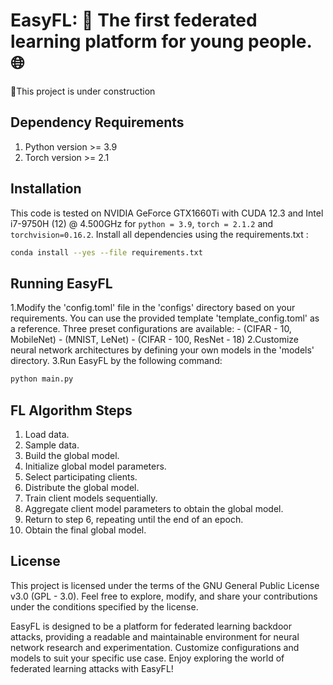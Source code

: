 # EasyFL: 🚀 The first federated learning platform for young people. 🌐

🚧This project is under construction

## Dependency Requirements
1. Python version >= 3.9
2. Torch version >= 2.1

## Installation 
This code is tested on NVIDIA GeForce GTX1660Ti with CUDA 12.3 and 
Intel i7-9750H (12) @ 4.500GHz for `python = 3.9`, `torch = 2.1.2` and
`torchvision=0.16.2`. Install all dependencies using the requirements.txt :
```bash
conda install --yes --file requirements.txt
```

## Running EasyFL
1.Modify the 'config.toml' file in the 'configs' directory based on your requirements. You can use the provided template 'template_config.toml' as a reference. Three preset configurations are available:
    - (CIFAR - 10, MobileNet)
    - (MNIST, LeNet)
    - (CIFAR - 100, ResNet - 18)
2.Customize neural network architectures by defining your own models in the 'models' directory.
3.Run EasyFL by the following command:
```python
python main.py
```

## FL Algorithm Steps
1. Load data.
2. Sample data.
3. Build the global model.
4. Initialize global model parameters.
5. Select participating clients.
6. Distribute the global model.
7. Train client models sequentially.
8. Aggregate client model parameters to obtain the global model.
9. Return to step 6, repeating until the end of an epoch.
10. Obtain the final global model.

## License
This project is licensed under the terms of the GNU General Public License v3.0 (GPL - 3.0). Feel free to explore, modify, and share your contributions under the conditions specified by the license.

EasyFL is designed to be a platform for federated learning backdoor attacks, providing a readable and maintainable environment for neural network research and experimentation. Customize configurations and models to suit your specific use case. Enjoy exploring the world of federated learning attacks with EasyFL!
